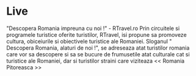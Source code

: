 # Live
"Descopera Romania impreuna cu noi !" - RTravel.ro Prin circuitele si programele turistice oferite turistilor, RTravel, isi propune sa promoveze cultura, obiceiurile si obiectivele turistice ale Romaniei. Sloganul " Descopera Romania, alaturi de noi !", se adreseaza atat turistilor romania care vor sa descopere si sa se bucure de frumusetile atat culturale cat si turistice ale Romaniei, dar si turistilor straini care viziteaza &lt;&lt; Romania Pitoreasca >>
